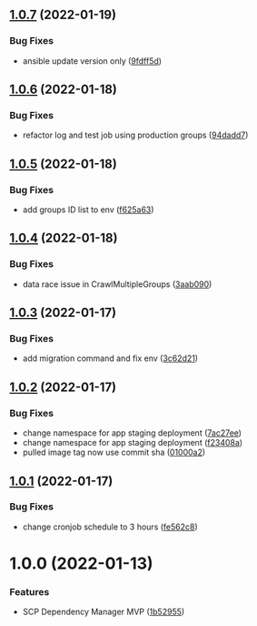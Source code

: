## [1.0.7](https://source.golabs.io/cloud-platform/automation/scp-dependency-manager/compare/v1.0.6...v1.0.7) (2022-01-19)


### Bug Fixes

* ansible update version only ([9fdff5d](https://source.golabs.io/cloud-platform/automation/scp-dependency-manager/commit/9fdff5d14afeb392eba7e46c71ffafbe55311892))

## [1.0.6](https://source.golabs.io/cloud-platform/automation/scp-dependency-manager/compare/v1.0.5...v1.0.6) (2022-01-18)


### Bug Fixes

* refactor log and test job using production groups ([94dadd7](https://source.golabs.io/cloud-platform/automation/scp-dependency-manager/commit/94dadd7f9a09fd09ffda4dd6b92135324a6108f6))

## [1.0.5](https://source.golabs.io/cloud-platform/automation/scp-dependency-manager/compare/v1.0.4...v1.0.5) (2022-01-18)


### Bug Fixes

* add groups ID list to env ([f625a63](https://source.golabs.io/cloud-platform/automation/scp-dependency-manager/commit/f625a638847ee585744918a08d9407418724f8b5))

## [1.0.4](https://source.golabs.io/cloud-platform/automation/scp-dependency-manager/compare/v1.0.3...v1.0.4) (2022-01-18)


### Bug Fixes

* data race issue in CrawlMultipleGroups ([3aab090](https://source.golabs.io/cloud-platform/automation/scp-dependency-manager/commit/3aab090003dc4b51a64c31a5dc9e8a1004519250))

## [1.0.3](https://source.golabs.io/cloud-platform/automation/scp-dependency-manager/compare/v1.0.2...v1.0.3) (2022-01-17)


### Bug Fixes

* add migration command and fix env ([3c62d21](https://source.golabs.io/cloud-platform/automation/scp-dependency-manager/commit/3c62d21ec29b148d09a370dfb99191c7def05d31))

## [1.0.2](https://source.golabs.io/cloud-platform/automation/scp-dependency-manager/compare/v1.0.1...v1.0.2) (2022-01-17)


### Bug Fixes

* change namespace for app staging deployment ([7ac27ee](https://source.golabs.io/cloud-platform/automation/scp-dependency-manager/commit/7ac27eed2946a689c4e1975febd58891b4c1a517))
* change namespace for app staging deployment ([f23408a](https://source.golabs.io/cloud-platform/automation/scp-dependency-manager/commit/f23408a915460407e9d1999b1055f234c374194e))
* pulled image tag now use commit sha ([01000a2](https://source.golabs.io/cloud-platform/automation/scp-dependency-manager/commit/01000a2228730f494da95bb93724490335d191de))

## [1.0.1](https://source.golabs.io/cloud-platform/automation/scp-dependency-manager/compare/v1.0.0...v1.0.1) (2022-01-17)


### Bug Fixes

* change cronjob schedule to 3 hours ([fe562c8](https://source.golabs.io/cloud-platform/automation/scp-dependency-manager/commit/fe562c8ecded28be432c8f72c46a419246af5005))

# 1.0.0 (2022-01-13)


### Features

* SCP Dependency Manager MVP ([1b52955](https://source.golabs.io/cloud-platform/automation/scp-dependency-manager/commit/1b5295516a81243b89c7b4146ef80a93802a7e5e))
